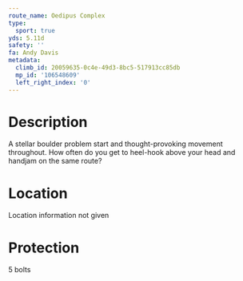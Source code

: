 ```yaml
---
route_name: Oedipus Complex
type:
  sport: true
yds: 5.11d
safety: ''
fa: Andy Davis
metadata:
  climb_id: 20059635-0c4e-49d3-8bc5-517913cc85db
  mp_id: '106548609'
  left_right_index: '0'
---
```

# Description
A stellar boulder problem start and thought-provoking movement throughout. How often do you get to heel-hook above your head and handjam on the same route?

# Location
Location information not given

# Protection
5 bolts
